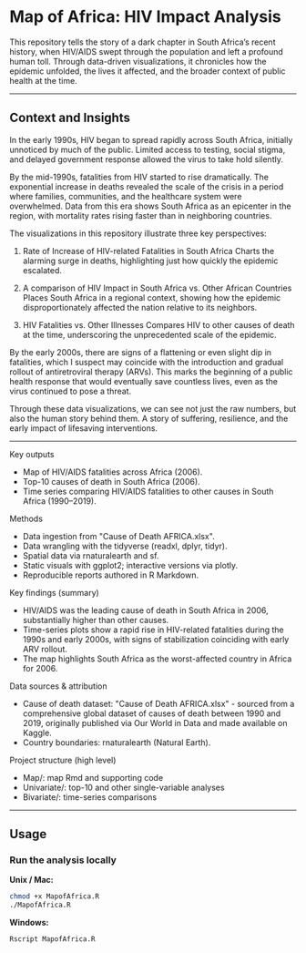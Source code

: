 # Map of Africa: HIV Impact Analysis

This repository tells the story of a dark chapter in South Africa’s recent history, when HIV/AIDS swept through the population and left a profound human toll. Through data-driven visualizations, it chronicles how the epidemic unfolded, the lives it affected, and the broader context of public health at the time.

---

## Context and Insights

In the early 1990s, HIV began to spread rapidly across South Africa, initially unnoticed by much of the public. Limited access to testing, social stigma, and delayed government response allowed the virus to take hold silently.

By the mid-1990s, fatalities from HIV started to rise dramatically. The exponential increase in deaths revealed the scale of the crisis in a period where families, communities, and the healthcare system were overwhelmed. Data from this era shows South Africa as an epicenter in the region, with mortality rates rising faster than in neighboring countries.

The visualizations in this repository illustrate three key perspectives:

1. Rate of Increase of HIV-related Fatalities in South Africa
Charts the alarming surge in deaths, highlighting just how quickly the epidemic escalated.

2. A comparison of HIV Impact in South Africa vs. Other African Countries
Places South Africa in a regional context, showing how the epidemic disproportionately affected the nation relative to its neighbors.

3. HIV Fatalities vs. Other Illnesses
Compares HIV to other causes of death at the time, underscoring the unprecedented scale of the epidemic.

By the early 2000s, there are signs of a flattening or even slight dip in fatalities, which I suspect may coincide with the introduction and gradual rollout of antiretroviral therapy (ARVs). This marks the beginning of a public health response that would eventually save countless lives, even as the virus continued to pose a threat.

Through these data visualizations, we can see not just the raw numbers, but also the human story behind them. A story of suffering, resilience, and the early impact of lifesaving interventions.

---

Key outputs
- Map of HIV/AIDS fatalities across Africa (2006).
- Top-10 causes of death in South Africa (2006).
- Time series comparing HIV/AIDS fatalities to other causes in South Africa (1990–2019).

Methods
- Data ingestion from "Cause of Death AFRICA.xlsx".
- Data wrangling with the tidyverse (readxl, dplyr, tidyr).
- Spatial data via rnaturalearth and sf.
- Static visuals with ggplot2; interactive versions via plotly.
- Reproducible reports authored in R Markdown.

Key findings (summary)
- HIV/AIDS was the leading cause of death in South Africa in 2006, substantially higher than other causes.
- Time-series plots show a rapid rise in HIV-related fatalities during the 1990s and early 2000s, with signs of stabilization coinciding with early ARV rollout.
- The map highlights South Africa as the worst-affected country in Africa for 2006.

Data sources & attribution
- Cause of death dataset: "Cause of Death AFRICA.xlsx" - sourced from a comprehensive global dataset of causes of death between 1990 and 2019, originally published via Our World in Data and made available on Kaggle. 
- Country boundaries: rnaturalearth (Natural Earth).

Project structure (high level)
- Map/: map Rmd and supporting code
- Univariate/: top-10 and other single-variable analyses
- Bivariate/: time-series comparisons

---

## Usage

### Run the analysis locally

**Unix / Mac:**
```bash
chmod +x MapofAfrica.R
./MapofAfrica.R
```

**Windows:**
```bash
Rscript MapofAfrica.R
```